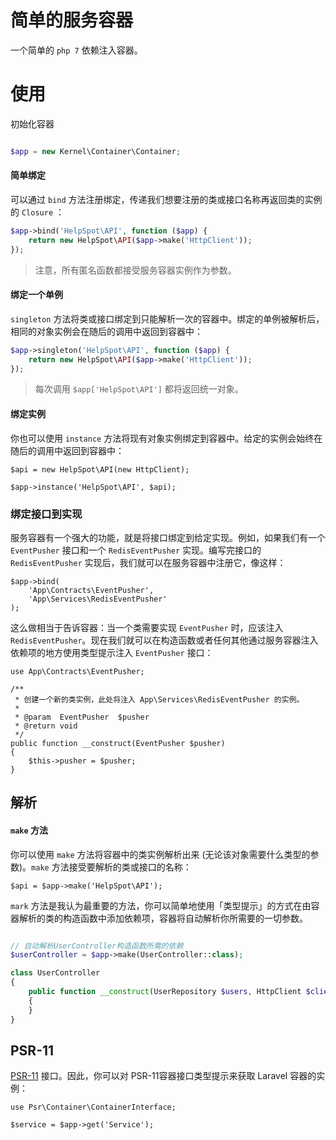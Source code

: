 # 简单的服务容器

一个简单的 `php 7` 依赖注入容器。


# 使用

初始化容器

```php

$app = new Kernel\Container\Container;

```


#### 简单绑定

可以通过 `bind` 方法注册绑定，传递我们想要注册的类或接口名称再返回类的实例的 `Closure` ：

```php
$app->bind('HelpSpot\API', function ($app) {
    return new HelpSpot\API($app->make('HttpClient'));
});
```

> 注意，所有匿名函数都接受服务容器实例作为参数。

#### 绑定一个单例

`singleton` 方法将类或接口绑定到只能解析一次的容器中。绑定的单例被解析后，相同的对象实例会在随后的调用中返回到容器中：

```php
$app->singleton('HelpSpot\API', function ($app) {
    return new HelpSpot\API($app->make('HttpClient'));
});
```

> 每次调用 `$app['HelpSpot\API']` 都将返回统一对象。

#### 绑定实例

你也可以使用 `instance` 方法将现有对象实例绑定到容器中。给定的实例会始终在随后的调用中返回到容器中：

    $api = new HelpSpot\API(new HttpClient);

    $app->instance('HelpSpot\API', $api);

### 绑定接口到实现

服务容器有一个强大的功能，就是将接口绑定到给定实现。例如，如果我们有一个 `EventPusher` 接口和一个 `RedisEventPusher` 实现。编写完接口的 `RedisEventPusher` 实现后，我们就可以在服务容器中注册它，像这样：

    $app->bind(
        'App\Contracts\EventPusher',
        'App\Services\RedisEventPusher'
    );

这么做相当于告诉容器：当一个类需要实现 `EventPusher` 时，应该注入 `RedisEventPusher`。现在我们就可以在构造函数或者任何其他通过服务容器注入依赖项的地方使用类型提示注入 `EventPusher` 接口：

    use App\Contracts\EventPusher;

    /**
     * 创建一个新的类实例，此处将注入 App\Services\RedisEventPusher 的实例。
     *
     * @param  EventPusher  $pusher
     * @return void
     */
    public function __construct(EventPusher $pusher)
    {
        $this->pusher = $pusher;
    }

## 解析

#### `make` 方法

你可以使用 `make` 方法将容器中的类实例解析出来 (无论该对象需要什么类型的参数)。`make` 方法接受要解析的类或接口的名称：

    $api = $app->make('HelpSpot\API');

`mark` 方法是我认为最重要的方法，你可以简单地使用「类型提示」的方式在由容器解析的类的构造函数中添加依赖项，容器将自动解析你所需要的一切参数。

```php

// 自动解析UserController构造函数所需的依赖
$userController = $app->make(UserController::class);

class UserController
{
    public function __construct(UserRepository $users, HttpClient $client, $other = 'default')
    {
    }
}

```

## PSR-11
 [PSR-11](https://github.com/php-fig/fig-standards/blob/master/accepted/PSR-11-container.md) 接口。因此，你可以对 PSR-11容器接口类型提示来获取 Laravel 容器的实例：

    use Psr\Container\ContainerInterface;

    $service = $app->get('Service');
